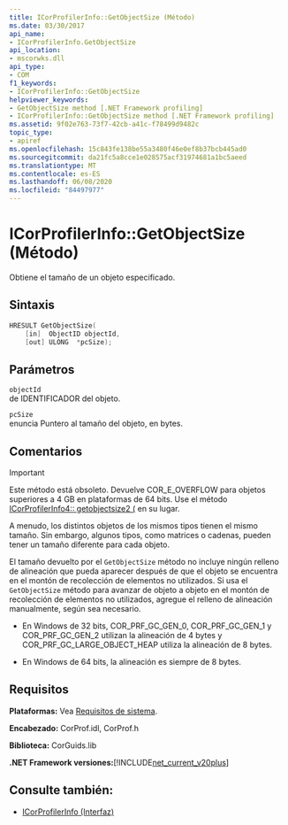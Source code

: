 ```yaml
---
title: ICorProfilerInfo::GetObjectSize (Método)
ms.date: 03/30/2017
api_name:
- ICorProfilerInfo.GetObjectSize
api_location:
- mscorwks.dll
api_type:
- COM
f1_keywords:
- ICorProfilerInfo::GetObjectSize
helpviewer_keywords:
- GetObjectSize method [.NET Framework profiling]
- ICorProfilerInfo::GetObjectSize method [.NET Framework profiling]
ms.assetid: 9f02e763-73f7-42cb-a41c-f78499d9482c
topic_type:
- apiref
ms.openlocfilehash: 15c843fe138be55a3480f46e0ef8b37bcb445ad0
ms.sourcegitcommit: da21fc5a8cce1e028575acf31974681a1bc5aeed
ms.translationtype: MT
ms.contentlocale: es-ES
ms.lasthandoff: 06/08/2020
ms.locfileid: "84497977"
---
```

# <a name="icorprofilerinfogetobjectsize-method"></a>ICorProfilerInfo::GetObjectSize (Método)
Obtiene el tamaño de un objeto especificado.  
  
## <a name="syntax"></a>Sintaxis  
  
```cpp  
HRESULT GetObjectSize(  
    [in]  ObjectID objectId,  
    [out] ULONG  *pcSize);  
```  
  
## <a name="parameters"></a>Parámetros  
 `objectId`  
 de IDENTIFICADOR del objeto.  
  
 `pcSize`  
 enuncia Puntero al tamaño del objeto, en bytes.  
  
## <a name="remarks"></a>Comentarios  
  
> [!IMPORTANT]
> Este método está obsoleto. Devuelve COR_E_OVERFLOW para objetos superiores a 4 GB en plataformas de 64 bits. Use el método [ICorProfilerInfo4:: getobjectsize2 (](icorprofilerinfo4-getobjectsize2-method.md) en su lugar.  
  
 A menudo, los distintos objetos de los mismos tipos tienen el mismo tamaño. Sin embargo, algunos tipos, como matrices o cadenas, pueden tener un tamaño diferente para cada objeto.  
  
 El tamaño devuelto por el `GetObjectSize` método no incluye ningún relleno de alineación que pueda aparecer después de que el objeto se encuentra en el montón de recolección de elementos no utilizados. Si usa el `GetObjectSize` método para avanzar de objeto a objeto en el montón de recolección de elementos no utilizados, agregue el relleno de alineación manualmente, según sea necesario.  
  
- En Windows de 32 bits, COR_PRF_GC_GEN_0, COR_PRF_GC_GEN_1 y COR_PRF_GC_GEN_2 utilizan la alineación de 4 bytes y COR_PRF_GC_LARGE_OBJECT_HEAP utiliza la alineación de 8 bytes.  
  
- En Windows de 64 bits, la alineación es siempre de 8 bytes.  
  
## <a name="requirements"></a>Requisitos  
 **Plataformas:** Vea [Requisitos de sistema](../../get-started/system-requirements.md).  
  
 **Encabezado:** CorProf.idl, CorProf.h  
  
 **Biblioteca:** CorGuids.lib  
  
 **.NET Framework versiones:**[!INCLUDE[net_current_v20plus](../../../../includes/net-current-v20plus-md.md)]  
  
## <a name="see-also"></a>Consulte también:

- [ICorProfilerInfo (Interfaz)](icorprofilerinfo-interface.md)
